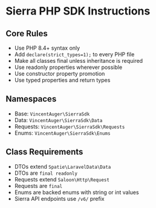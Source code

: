 # Sierra PHP SDK Instructions

## Core Rules
- Use PHP 8.4+ syntax only
- Add `declare(strict_types=1);` to every PHP file
- Make all classes final unless inheritance is required
- Use readonly properties wherever possible
- Use constructor property promotion
- Use typed properties and return types

## Namespaces
- Base: `VincentAuger\SierraSdk`
- Data: `VincentAuger\SierraSdk\Data`
- Requests: `VincentAuger\SierraSdk\Requests`
- Enums: `VincentAuger\SierraSdk\Enums`

## Class Requirements
- DTOs extend `Spatie\LaravelData\Data`
- DTOs are `final readonly`
- Requests extend `Saloon\Http\Request`
- Requests are `final`
- Enums are backed enums with string or int values
- Sierra API endpoints use `/v6/` prefix
